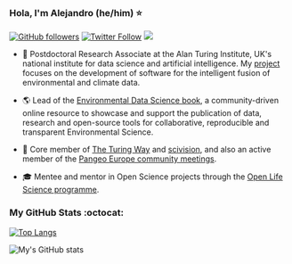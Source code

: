 ### Hola, I'm Alejandro (he/him) ⭐

[![GitHub followers](https://img.shields.io/github/followers/acocac?style=social)](https://github.com/acocac) [![Twitter Follow](https://img.shields.io/twitter/follow/alejo_coca?style=social)](https://twitter.com/alejo_coca) [![](https://img.shields.io/badge/visit-website-orange)](https://acocac.github.io/en/)

- :test_tube:	Postdoctoral Research Associate at the Alan Turing Institute, UK's national institute for data science and artificial intelligence. My [project](https://www.turing.ac.uk/research/research-projects/environmental-monitoring-blending-satellite-and-surface-data) focuses on the development of software for the intelligent fusion of environmental and climate data. 

- :earth_americas: Lead of the [Environmental Data Science book](https://github.com/alan-turing-institute/environmental-ds-book), a community-driven online resource to showcase and support the publication of data, research and open-source tools for collaborative, reproducible and transparent Environmental Science.

- :busts_in_silhouette: Core member of [The Turing Way](https://github.com/alan-turing-institute/the-turing-way) and [scivision](https://github.com/alan-turing-institute/scivision), and also an active member of the [Pangeo Europe community meetings](https://pangeo.io/meeting-notes.html).

- :mortar_board: Mentee and mentor in Open Science projects through the [Open Life Science programme](https://openlifesci.org).

### My GitHub Stats :octocat: 

[![Top Langs](https://github-readme-stats.vercel.app/api/top-langs/?username=acocac&layout=compact&hide=jupyter%20notebook,javascript,html,css,scss&theme=navyblue)](https://github.com/anuraghazra/github-readme-stats) 

![My's GitHub stats](https://github-readme-stats.vercel.app/api?username=acocac&show_icons=true)

